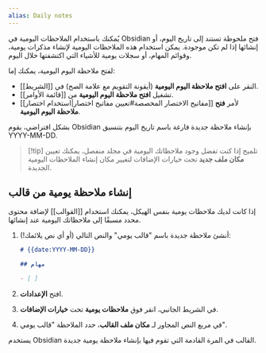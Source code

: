 ```yaml
---
alias: Daily notes
---
```


يُمكنك باستخدام الملاحظات اليومية في Obsidian فتح ملحوظة تستند إلى تاريخ اليوم، أو إنشائها إذا لم تكن موجودة. يمكن استخدام هذه الملاحظات اليومية لإنشاء مذكرات يومية، وقوائم المهام، أو سجلات يومية للأشياء التي اكتشفتها خلال اليوم.

لفتح ملاحظة اليوم اليومية، يمكنك إما:

- النقر على **افتح ملاحظة اليوم اليومية** (أيقونة التقويم مع علامة الصح) في [[الشريط]].
- تشغيل **افتح ملاحظة اليوم اليومية** من [[قائمة الأوامر]].
- [[مفاتيح الاختصار المخصصة#تعيين مفاتيح اختصار|استخدام اختصار]] لأمر **فتح ملاحظة اليوم اليومية**.

بشكل افتراضي، يقوم Obsidian بإنشاء ملاحظة جديدة فارغة باسم تاريخ اليوم بتنسيق YYYY-MM-DD.

> [!tip] تلميح
> إذا كنت تفضل وجود ملاحظاتك اليومية في مجلد منفصل، يمكنك تعيين **مكان ملف جديد** تحت خيارات الإضافات لتغيير مكان إنشاء الملاحظات اليومية الجديدة.

## إنشاء ملاحظة يومية من قالب

إذا كانت لديك ملاحظات يومية بنفس الهيكل، يمكنك استخدام [[القوالب]] لإضافة محتوى محدد مسبقًا إلى ملاحظاتك اليومية عند إنشائها.

1. أنشئ ملاحظة جديدة باسم "قالب يومي" والنص التالي (أو أي نص يلائمك!):

   ```md
   # {{date:YYYY-MM-DD}}

   ## مهام

   - [ ]
   ```

2. افتح **الإعدادات**.
3. في الشريط الجانبي، انقر فوق **ملاحظات يومية** تحت **خيارات الإضافات**.
4. في مربع النص المجاور لـ **مكان ملف القالب**، حدد الملاحظة "قالب يومي".

يستخدم Obsidian القالب في المرة القادمة التي تقوم فيها بإنشاء ملاحظة يومية جديدة.
